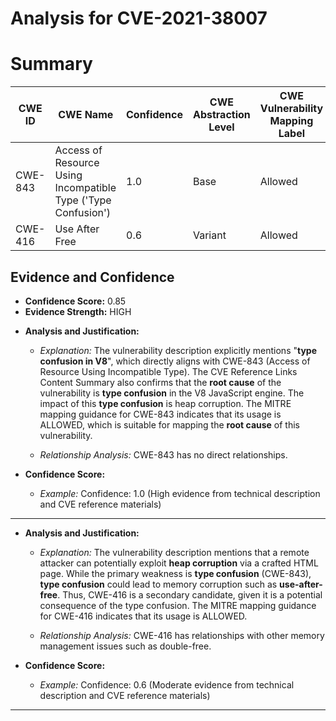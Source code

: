 # Analysis for CVE-2021-38007

# Summary
| CWE ID | CWE Name | Confidence | CWE Abstraction Level | CWE Vulnerability Mapping Label | CWE-Vulnerability Mapping Notes |
|---|---|---|---|---|---|
| CWE-843 | Access of Resource Using Incompatible Type ('Type Confusion') | 1.0 | Base | Allowed | Primary CWE |
| CWE-416 | Use After Free | 0.6 | Variant | Allowed | Secondary Candidate |

## Evidence and Confidence

*   **Confidence Score:** 0.85
*   **Evidence Strength:** HIGH

- **Analysis and Justification:**  
  - *Explanation:* The vulnerability description explicitly mentions "**type confusion in V8**", which directly aligns with CWE-843 (Access of Resource Using Incompatible Type). The CVE Reference Links Content Summary also confirms that the **root cause** of the vulnerability is **type confusion** in the V8 JavaScript engine. The impact of this **type confusion** is heap corruption. The MITRE mapping guidance for CWE-843 indicates that its usage is ALLOWED, which is suitable for mapping the **root cause** of this vulnerability.

  - *Relationship Analysis:* CWE-843 has no direct relationships.

- **Confidence Score:**  
  - *Example:* Confidence: 1.0 (High evidence from technical description and CVE reference materials)

---

- **Analysis and Justification:**  
  - *Explanation:* The vulnerability description mentions that a remote attacker can potentially exploit **heap corruption** via a crafted HTML page. While the primary weakness is **type confusion** (CWE-843), **type confusion** could lead to memory corruption such as **use-after-free**. Thus, CWE-416 is a secondary candidate, given it is a potential consequence of the type confusion. The MITRE mapping guidance for CWE-416 indicates that its usage is ALLOWED.

  - *Relationship Analysis:* CWE-416 has relationships with other memory management issues such as double-free.

- **Confidence Score:**  
  - *Example:* Confidence: 0.6 (Moderate evidence from technical description and CVE reference materials)

---